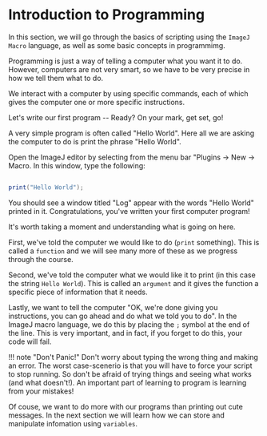 # Introduction to Programming

In this section, we will go through the basics of scripting using the `ImageJ
Macro` language, as well as some basic concepts in programmimg.

Programming is just a way of telling a computer what you want it to do. However, computers are not very smart, so we have to be very precise in how we tell them what to do.

We interact with a computer by using specific commands, each of which gives the computer one or more specific instructions.

Let's write our first program -- Ready? On your mark, get set, go!

A very simple program is often called "Hello World". Here all we are asking the computer to do is print the phrase "Hello World".

Open the ImageJ editor by selecting from the menu bar "Plugins -> New -> Macro.
In this window, type the following:

```java title=""

print("Hello World");

```

You should see a window titled "Log" appear with the words "Hello World" printed in it. Congratulations, you've written your first computer program!

It's worth taking a moment and understanding what is going on here.

First, we've told the computer  we would like to do (`print` something). This is called a `function` and we will see many  more of these as we progress through the course.

Second, we've told the computer what we would like it to print (in this case the string `Hello World`). This is called an `argument` and it gives the function a specific piece of information that it needs.

Lastly, we want to tell the computer "OK, we're done giving you instructions, you can go ahead and do what we told you to do". In the ImageJ macro language, we do this by placing the `;` symbol at the end of the line. This is very important, and in fact, if you forget to do this, your code will fail.


!!! note "Don't Panic!"
    Don't worry about typing the wrong thing and making an error. The worst case-scenerio is that you will have to force your script to stop running. So don't be afraid of trying things and seeing what works (and what doesn't!). An important part of learning to program is learning from your mistakes!


Of couse, we want to do more with our programs than printing out cute messages. In the next section we will learn how we can store and manipulate infomation using `variables`.





<!---
Add some visual flair
--->
